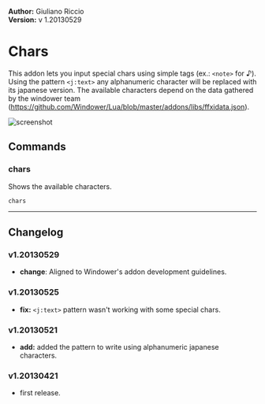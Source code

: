 **Author:** Giuliano Riccio  
**Version:** v 1.20130529

# Chars #
This addon lets you input special chars using simple tags (ex.: ```<note>``` for ♪). Using the pattern ```<j:text>``` any alphanumeric character will be replaced with its japanese version. The available characters depend on the data gathered by the windower team (https://github.com/Windower/Lua/blob/master/addons/libs/ffxidata.json).

![screenshot](http://i39.tinypic.com/spdwz6.png) 

## Commands ##
### chars ###
Shows the available characters.

```
chars 
```

----

## Changelog ##

### v1.20130529 ###
* **change**: Aligned to Windower's addon development guidelines.

### v1.20130525 ###
* **fix:** ```<j:text>``` pattern wasn't working with some special chars.

###  v1.20130521 ###
* **add:** added the pattern to write using alphanumeric japanese characters.

###  v1.20130421 ###
* first release.
